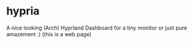 # hypria
A nice looking (Arch) Hyprland Dashboard for a tiny monitor or just pure amazement :) (this is a web page)
